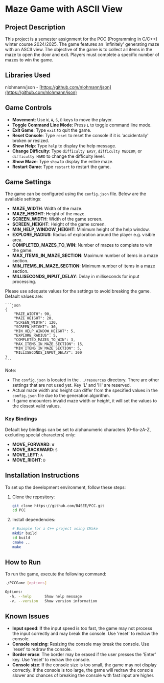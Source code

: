 # Maze Game with ASCII View

## Project Description

This project is a semester assignment for the PCC (Programming in C/C++) winter course 2024/2025. The game features an 'infinitely' generating maze with an ASCII view. The objective of the game is to collect all items in the maze to open the door and exit. Players must complete a specific number of mazes to win the game.

## Libraries Used
nlohmann/json - [https://github.com/nlohmann/json](https://github.com/nlohmann/json)

## Game Controls

- **Movement**: Use `W`, `A`, `S`, `D` keys to move the player.
- **Toggle Command Line Mode**: Press `L` to toggle command line mode.
- **Exit Game**: Type `exit` to quit the game.
- **Reset Console**: Type `reset` to reset the console if it is 'accidentally' broken or resized.
- **Show Help**: Type `help` to display the help message.
- **Change Difficulty**: Type `difficulty EASY`, `difficulty MEDIUM`, or `difficulty HARD` to change the difficulty level.
- **Show Maze**: Type `show` to display the entire maze.
- **Restart Game**: Type `restart` to restart the game.

## Game Settings

The game can be configured using the `config.json` file. Below are the available settings:

- **MAZE\_WIDTH**: Width of the maze.
- **MAZE\_HEIGHT**: Height of the maze.
- **SCREEN\_WIDTH**: Width of the game screen.
- **SCREEN\_HEIGHT**: Height of the game screen.
- **MIN\_HELP\_WINDOW\_HEIGHT**: Minimum height of the help window.
- **EXPLORE\_RADIUS**: Radius of exploration around the player e.g. visible area.
- **COMPLETED\_MAZES\_TO\_WIN**: Number of mazes to complete to win the game.
- **MAX\_ITEMS\_IN\_MAZE\_SECTION**: Maximum number of items in a maze section.
- **MIN\_ITEMS\_IN\_MAZE\_SECTION**: Minimum number of items in a maze section.
- **MILLISECONDS\_INPUT\_DELAY**: Delay in milliseconds for input processing.

Please use adequate values for the settings to avoid breaking the game. Default values are:
    
    ```json
    {
        "MAZE_WIDTH": 90,
        "MAZE_HEIGHT": 20,
        "SCREEN_WIDTH": 120,
        "SCREEN_HEIGHT": 30,
        "MIN_HELP_WINDOW_HEIGHT": 5,
        "EXPLORE_RADIUS": 5,
        "COMPLETED_MAZES_TO_WIN": 3,
        "MAX_ITEMS_IN_MAZE_SECTION": 15,
        "MIN_ITEMS_IN_MAZE_SECTION": 5,
        "MILLISECONDS_INPUT_DELAY": 300
    }
    ```

Note:
- The `config.json` is located in the `../resources` directory. There are other settings that are not used yet. Key 'L' and 'H' are reserved.
- Actual maze width and height can differ from the specified values in the `config.json` file due to the generation algorithm.
- If game encounters invalid maze width or height, it will set the values to the closest valid values.

### Key Bindings

Default key bindings can be set to alphanumeric characters (0-9a-zA-Z, excluding special characters) only:

- **MOVE\_FORWARD**: `W`
- **MOVE\_BACKWARD**: `S`
- **MOVE\_LEFT**: `A`
- **MOVE\_RIGHT**: `D`

## Installation Instructions

To set up the development environment, follow these steps:

1. Clone the repository:
    ```sh
    git clone https://github.com/B4SEE/PCC.git
    cd PCC
    ```

2. Install dependencies:
    ```sh
    # Example for a C++ project using CMake
    mkdir build
    cd build
    cmake ..
    make
    ```


## How to Run

To run the game, execute the following command:

```sh
./PCCGame [options]

Options:
  -h, --help      Show help message
  -v, --version   Show version information
```

## Known Issues

- **Input speed**: If the input speed is too fast, the game may not process the input correctly and may break the console. Use 'reset' to redraw the console.
- **Console resizing**: Resizing the console may break the console. Use 'reset' to redraw the console.
- **Border erase**: The border may be erased if the user presses the 'Enter' key. Use 'reset' to redraw the console.
- **Console size**: If the console size is too small, the game may not display correctly. If the console is too large, the game will redraw the console slower and chances of breaking the console with fast input are higher.
